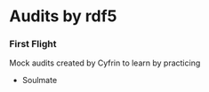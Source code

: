 # Audits by rdf5
### First Flight
Mock audits created by Cyfrin to learn by practicing 

- Soulmate
